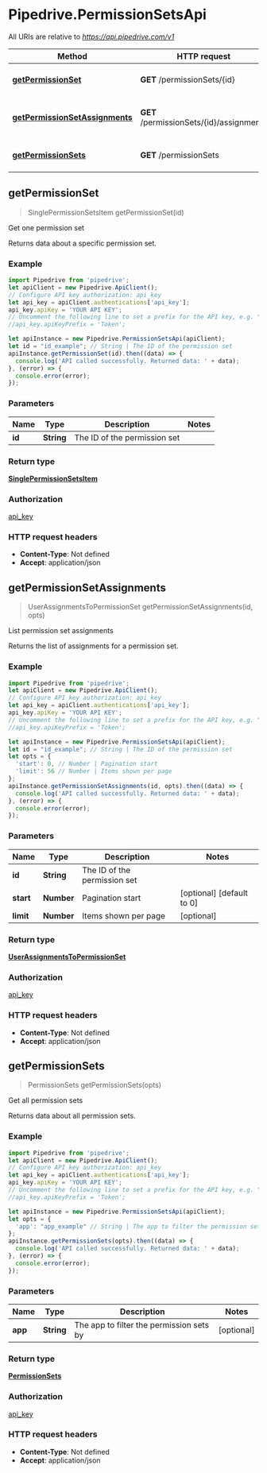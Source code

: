 # Pipedrive.PermissionSetsApi

All URIs are relative to *https://api.pipedrive.com/v1*

Method | HTTP request | Description
------------- | ------------- | -------------
[**getPermissionSet**](PermissionSetsApi.md#getPermissionSet) | **GET** /permissionSets/{id} | Get one permission set
[**getPermissionSetAssignments**](PermissionSetsApi.md#getPermissionSetAssignments) | **GET** /permissionSets/{id}/assignments | List permission set assignments
[**getPermissionSets**](PermissionSetsApi.md#getPermissionSets) | **GET** /permissionSets | Get all permission sets



## getPermissionSet

> SinglePermissionSetsItem getPermissionSet(id)

Get one permission set

Returns data about a specific permission set.

### Example

```javascript
import Pipedrive from 'pipedrive';
let apiClient = new Pipedrive.ApiClient();
// Configure API key authorization: api_key
let api_key = apiClient.authentications['api_key'];
api_key.apiKey = 'YOUR API KEY';
// Uncomment the following line to set a prefix for the API key, e.g. "Token" (defaults to null)
//api_key.apiKeyPrefix = 'Token';

let apiInstance = new Pipedrive.PermissionSetsApi(apiClient);
let id = "id_example"; // String | The ID of the permission set
apiInstance.getPermissionSet(id).then((data) => {
  console.log('API called successfully. Returned data: ' + data);
}, (error) => {
  console.error(error);
});

```

### Parameters


Name | Type | Description  | Notes
------------- | ------------- | ------------- | -------------
 **id** | **String**| The ID of the permission set | 

### Return type

[**SinglePermissionSetsItem**](SinglePermissionSetsItem.md)

### Authorization

[api_key](../README.md#api_key)

### HTTP request headers

- **Content-Type**: Not defined
- **Accept**: application/json


## getPermissionSetAssignments

> UserAssignmentsToPermissionSet getPermissionSetAssignments(id, opts)

List permission set assignments

Returns the list of assignments for a permission set.

### Example

```javascript
import Pipedrive from 'pipedrive';
let apiClient = new Pipedrive.ApiClient();
// Configure API key authorization: api_key
let api_key = apiClient.authentications['api_key'];
api_key.apiKey = 'YOUR API KEY';
// Uncomment the following line to set a prefix for the API key, e.g. "Token" (defaults to null)
//api_key.apiKeyPrefix = 'Token';

let apiInstance = new Pipedrive.PermissionSetsApi(apiClient);
let id = "id_example"; // String | The ID of the permission set
let opts = {
  'start': 0, // Number | Pagination start
  'limit': 56 // Number | Items shown per page
};
apiInstance.getPermissionSetAssignments(id, opts).then((data) => {
  console.log('API called successfully. Returned data: ' + data);
}, (error) => {
  console.error(error);
});

```

### Parameters


Name | Type | Description  | Notes
------------- | ------------- | ------------- | -------------
 **id** | **String**| The ID of the permission set | 
 **start** | **Number**| Pagination start | [optional] [default to 0]
 **limit** | **Number**| Items shown per page | [optional] 

### Return type

[**UserAssignmentsToPermissionSet**](UserAssignmentsToPermissionSet.md)

### Authorization

[api_key](../README.md#api_key)

### HTTP request headers

- **Content-Type**: Not defined
- **Accept**: application/json


## getPermissionSets

> PermissionSets getPermissionSets(opts)

Get all permission sets

Returns data about all permission sets.

### Example

```javascript
import Pipedrive from 'pipedrive';
let apiClient = new Pipedrive.ApiClient();
// Configure API key authorization: api_key
let api_key = apiClient.authentications['api_key'];
api_key.apiKey = 'YOUR API KEY';
// Uncomment the following line to set a prefix for the API key, e.g. "Token" (defaults to null)
//api_key.apiKeyPrefix = 'Token';

let apiInstance = new Pipedrive.PermissionSetsApi(apiClient);
let opts = {
  'app': "app_example" // String | The app to filter the permission sets by
};
apiInstance.getPermissionSets(opts).then((data) => {
  console.log('API called successfully. Returned data: ' + data);
}, (error) => {
  console.error(error);
});

```

### Parameters


Name | Type | Description  | Notes
------------- | ------------- | ------------- | -------------
 **app** | **String**| The app to filter the permission sets by | [optional] 

### Return type

[**PermissionSets**](PermissionSets.md)

### Authorization

[api_key](../README.md#api_key)

### HTTP request headers

- **Content-Type**: Not defined
- **Accept**: application/json

